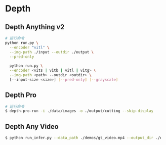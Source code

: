 # Depth

## Depth Anything v2

```bash
# 运行命令
python run.py \
  --encoder "vitl" \
  --img-path ./input --outdir ./output \
  --pred-only
  
  python run.py \
  --encoder <vits | vitb | vitl | vitg> \
  --img-path <path> --outdir <outdir> \
  [--input-size <size>] [--pred-only] [--grayscale]
```

## Depth Pro

```bash
# 运行命令
$ depth-pro-run -i ./data/images -o ./output/cutting --skip-display
```

## Depth Any Video

```bash
$ python run_infer.py --data_path ./demos/gt_video.mp4 --output_dir ./outputs/ --max_resolution 960
```

